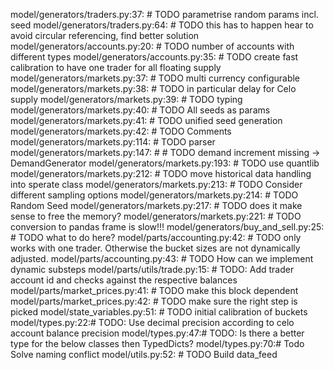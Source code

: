 model/generators/traders.py:37:        # TODO parametrise random params incl. seed
model/generators/traders.py:64:        # TODO this has to happen hear to avoid circular referencing, find better solution
model/generators/accounts.py:20:        # TODO number of accounts with different types
model/generators/accounts.py:35:        # TODO create fast calibration to have one trader for all floating supply
model/generators/markets.py:37:    # TODO multi currency configurable
model/generators/markets.py:38:    # TODO in particular delay for Celo supply
model/generators/markets.py:39:    # TODO typing
model/generators/markets.py:40:    # TODO All seeds as params
model/generators/markets.py:41:    # TODO unified seed generation
model/generators/markets.py:42:    # TODO Comments
model/generators/markets.py:114:        # TODO parser
model/generators/markets.py:147:        #     # TODO  demand increment missing -> DemandGenerator
model/generators/markets.py:193:        # TODO use quantlib
model/generators/markets.py:212:        # TODO move historical data handling into sperate class
model/generators/markets.py:213:        # TODO Consider different sampling options
model/generators/markets.py:214:        # TODO Random Seed
model/generators/markets.py:217:        # TODO does it make sense to free the memory?
model/generators/markets.py:221:        # TODO conversion to pandas frame is slow!!!
model/generators/buy_and_sell.py:25:        # TODO what to do here?
model/parts/accounting.py:42:    # TODO only works with one trader. Otherwise the bucket sizes are not dynamically adjusted.
model/parts/accounting.py:43:    # TODO How can we implement dynamic substeps
model/parts/utils/trade.py:15:        # TODO: Add trader account id and checks against the respective balances
model/parts/market_prices.py:41:    # TODO make this block dependent
model/parts/market_prices.py:42:    # TODO make sure the right step is picked
model/state_variables.py:51:    # TODO initial calibration of buckets
model/types.py:22:# TODO: Use decimal precision according to celo account balance precision
model/types.py:47:# TODO: Is there a better type for the below classes then TypedDicts?
model/types.py:70:# Todo Solve naming conflict
model/utils.py:52:    # TODO Build data_feed
